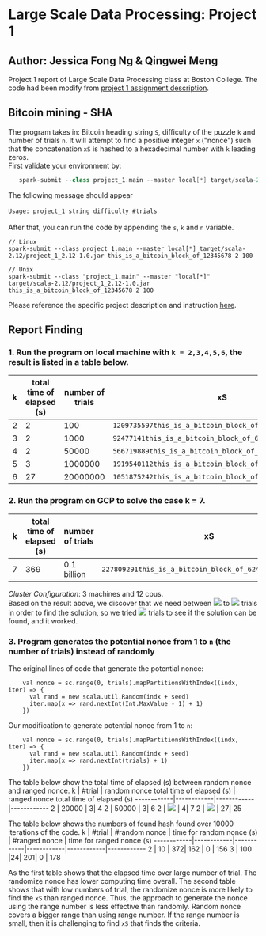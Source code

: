 # Large Scale Data Processing: Project 1
## Author: Jessica Fong Ng & Qingwei Meng
Project 1 report of Large Scale Data Processing class at Boston College. The code had been modify from [project 1 assignment description](https://github.com/CSCI3390/project_1). 

## Bitcoin mining - SHA
The program takes in: Bitcoin heading string `S`, difficulty of the puzzle `k` and number of trials `n`. It will attempt to find a positive integer `x` ("nonce") such that the concatenation `xS` is hashed to a hexadecimal number with `k` leading zeros.<br/>
First validate your environment by:<br/>   
```sbt clean package
   spark-submit --class project_1.main --master local[*] target/scala-2.12/project_1_2.12-1.0.jar
```
The following message should appear<br/>   
`Usage: project_1 string difficulty #trials`<br/>   
After that, you can run the code by appending the `s`, `k` and `n` variable.<br/>  
```
// Linux  
spark-submit --class project_1.main --master local[*] target/scala-2.12/project_1_2.12-1.0.jar this_is_a_bitcoin_block_of_12345678 2 100    
   
// Unix  
spark-submit --class "project_1.main" --master "local[*]" target/scala-2.12/project_1_2.12-1.0.jar this_is_a_bitcoin_block_of_12345678 2 100
```
Please reference the specific project description and instruction [here](https://github.com/CSCI3390/project_1).
## Report Finding
### 1. Run the program on local machine with `k = 2,3,4,5,6`, the result is listed in a table below.

k | total time of elapsed (s) | number of trials | xS | hash value 
------------| ------------|------------|------------|------------
2 | 2 | 100 | `1209735597this_is_a_bitcoin_block_of_62425405_11160090` | `001142511ea768b76db39b89813e53f72c2d262af548edd20d768cdfae8294fe`
3 | 2 | 1000 |`92477141this_is_a_bitcoin_block_of_62425405_11160090` | `000a6b6c7c318d154b2b0a533416b5fcdd1157848910f453ac7268751250eb46`
4 | 2 | 50000 | `566719889this_is_a_bitcoin_block_of_62425405_11160090` | `0000376df8a03266e2f09f99d1b1dca6dc5bc0b2d162fb34c52c22afd433432d`
5 | 3 | 1000000 | `1919540112this_is_a_bitcoin_block_of_62425405_11160090` | `00000458b7edf6753a8fbf41f0eadfbe0bd31e9f9c9dea18f39b3d33c981f0b8`
6 | 27 | 20000000 | `1051875242this_is_a_bitcoin_block_of_62425405_11160090` | `000000124f5fd2f46a862eff988e48eacdcddcd2126ea4f22d4477f790532860`


### 2. Run the program on GCP to solve the case k = 7.
k | total time of elapsed (s) | number of trials | xS | hash value 
------------| ------------|------------|------------|------------
7 | 369|0.1 billion|`227809291this_is_a_bitcoin_block_of_62425405_11160090`|`0000000ca1f8ccdbd8b83b6701b5139c28ded54bd917b1abbd08a2c9e41af967`

*Cluster Configuration*: 3 machines and 12 cpus.   
Based on the result above, we discover that we need between <img src="https://render.githubusercontent.com/render/math?math=10^{k}"> to <img src="https://render.githubusercontent.com/render/math?math=10^{k %2B2}"> trials in order to find the solution, so we tried <img src="https://render.githubusercontent.com/render/math?math=10^{8}"> trials to see if the solution can be found, and it worked.

### 3. Program generates the potential nonce from 1 to `n` (the number of trials) instead of randomly
The original lines of code that generate the potential nonce: 
```
    val nonce = sc.range(0, trials).mapPartitionsWithIndex((indx, iter) => {
      val rand = new scala.util.Random(indx + seed)
      iter.map(x => rand.nextInt(Int.MaxValue - 1) + 1)
    })
```
Our modification to generate potential nonce from 1 to `n`:
```
    val nonce = sc.range(0, trials).mapPartitionsWithIndex((indx, iter) => {
      val rand = new scala.util.Random(indx + seed)
      iter.map(x => rand.nextInt(trials) + 1)
    })
```
The table below show the total time of elapsed (s) between random nonce and ranged nonce. 
k | #trial |  random nonce total time of elapsed (s) | ranged nonce total time of elapsed (s)
------------|------------|------------|------------
2 | 20000 | 3| 4
2 | 50000 | 3| 6
2 | <img src="https://render.githubusercontent.com/render/math?math=10^{5}"> | 4| 7
2 | <img src="https://render.githubusercontent.com/render/math?math=10^{7}"> | 27| 25

The table below shows the numbers of found hash found over 10000 iterations of the code. 
k | #trial |  #random nonce | time for random nonce (s) | #ranged nonce |  time for ranged nonce (s)
------------|------------|------------|------------|------------|------------
2 | 10 | 372| 162 | 0 | 156
3 | 100 |24| 201|  0 | 178 

As the first table shows that the elapsed time over large number of trial. The randomize nonce has lower computing time overall. The second table shows that with low numbers of trial, the randomize nonce is more likely to find the `xS` than ranged nonce. Thus, the approach to generate the nonce using the range number is less effective than randomly. Random nonce covers a bigger range than using range number. If the range number is small, then it is challenging to find `xS` that finds the criteria.  

